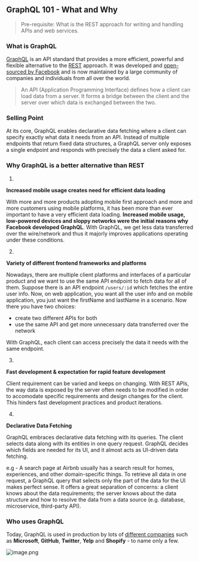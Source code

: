 ## GraphQL 101 - What and Why

>Pre-requisite: What is the REST approach for writing and handling APIs and web services.

### What is GraphQL
[GraphQL](https://graphql.org/learn/) is an API standard that provides a more efficient, powerful and flexible alternative to the [REST](https://restfulapi.net/) approach. It was developed and [open-sourced by Facebook](https://facebook.github.io/react/blog/2015/02/20/introducing-relay-and-graphql.html) and is now maintained by a large community of companies and individuals from all over the world.
> An API (Application Programming Interface) defines how a client can load data from a server. It forms a bridge between the client and the server over which data is exchanged between the two.

### Selling Point
At its core, GraphQL enables declarative data fetching where a client can specify exactly what data it needs from an API. Instead of multiple endpoints that return fixed data structures, a GraphQL server only exposes a single endpoint and responds with precisely the data a client asked for.

### Why GraphQL is a better alternative than REST
1. 
**Increased mobile usage creates need for efficient data loading**

With more and more products adopting mobile first approach and more and more customers using mobile platforms, it has been more than ever important to have a very efficient data loading. **Increased mobile usage, low-powered devices and sloppy networks were the initial reasons why Facebook developed GraphQL**. With GraphQL, we get less data transferred over the wire/network and thus it majorly improves applications operating under these conditions.

2.
**Variety of different frontend frameworks and platforms**

Nowadays, there are multiple client platforms and interfaces of a particular product and we want to use the same API endpoint to fetch data for all of them. 
Suppose there is an API endpoint `/users/:id` which fetches the entire user info. Now, on web application, you want all the user info and on mobile application, you just want the firstName and lastName in a scenario. Now there you have two choices:
 - create two different APIs for both
 - use the same API and get more unnecessary data transferred over the network

With GraphQL, each client can access precisely the data it needs with the same endpoint.

3.
**Fast development & expectation for rapid feature development**

Client requirement can be varied and keeps on changing. With REST APIs, the way data is exposed by the server often needs to be modified in order to accomodate specific requirements and design changes for the client. This hinders fast development practices and product iterations.

4.
**Declarative Data Fetching**

GraphQL embraces declarative data fetching with its queries. The client selects data along with its entities in one query request. GraphQL decides which fields are needed for its UI, and it almost acts as UI-driven data fetching. 

e.g - A search page at Airbnb usually has a search result for homes, experiences, and other domain-specific things. To retrieve all data in one request, a GraphQL query that selects only the part of the data for the UI makes perfect sense. It offers a great separation of concerns: a client knows about the data requirements; the server knows about the data structure and how to resolve the data from a data source (e.g. database, microservice, third-party API).

### Who uses GraphQL
Today, GraphQL is used in production by lots of [different companies](https://graphql.org/users) such as **Microsoft**, **GitHub**, **Twitter**, **Yelp** and **Shopify** - to name only a few.

![image.png](https://cdn.hashnode.com/res/hashnode/image/upload/v1604857298368/O9oQHBv5c.png)







